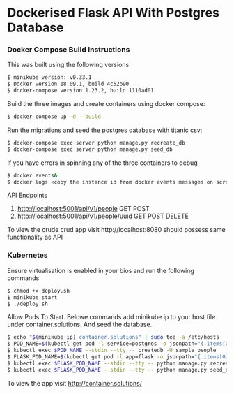 # Dockerised Flask API With Postgres Database

### Docker Compose Build Instructions


This was built using the following versions

```sh
$ minikube version: v0.33.1
$ Docker version 18.09.1, build 4c52b90
$ docker-compose version 1.23.2, build 1110ad01
```

Build the three images and create containers using docker compose:

```sh
$ docker-compose up -d --build
```

Run the migrations and seed the postgres database with titanic csv:

```sh
$ docker-compose exec server python manage.py recreate_db
$ docker-compose exec server python manage.py seed_db
```

If you have errors in spinning any of the three containers to debug

```sh
$ docker events&
$ docker logs <copy the instance id from docker events messages on screen>
```

API Endpoints

1. [http://localhost:5001/api/v1/people](http://localhost:5001/api/v1/people) GET POST
1. [http://localhost:5001/api/v1/people/uuid](http://localhost:5001/api/v1/people/uuid) GET POST DELETE


To view the crude crud app visit http://localhost:8080 should possess same functionality as API


### Kubernetes

Ensure virtualisation is enabled in your bios and run the following commands

```sh
$ chmod +x deploy.sh
$ minikube start
$ ./deploy.sh
```

Allow Pods To Start. Belowe commands add minikube ip to your host file under container.solutions.
And seed the database.


```sh
$ echo "$(minikube ip) container.solutions" | sudo tee -a /etc/hosts
$ POD_NAME=$(kubectl get pod -l service=postgres -o jsonpath="{.items[0].metadata.name}")
$ kubectl exec $POD_NAME --stdin --tty -- createdb -U sample people
$ FLASK_POD_NAME=$(kubectl get pod -l app=flask -o jsonpath="{.items[0].metadata.name}")
$ kubectl exec $FLASK_POD_NAME --stdin --tty -- python manage.py recreate_db
$ kubectl exec $FLASK_POD_NAME --stdin --tty -- python manage.py seed_db
```

To view the app visit http://container.solutions/